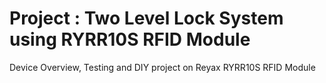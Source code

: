 # Project : Two Level Lock System using RYRR10S RFID Module
Device Overview, Testing and DIY project on Reyax RYRR10S RFID Module
